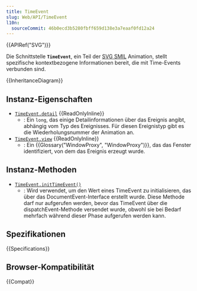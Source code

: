 ```yaml
---
title: TimeEvent
slug: Web/API/TimeEvent
l10n:
  sourceCommit: 46b0ecd3b5280fbff659d138e3a7eaaf0fd12a24
---
```


{{APIRef("SVG")}}

Die Schnittstelle **`TimeEvent`**, ein Teil der [SVG SMIL](/de/docs/Web/SVG/Guides/SVG_animation_with_SMIL) Animation, stellt spezifische kontextbezogene Informationen bereit, die mit Time-Events verbunden sind.

{{InheritanceDiagram}}

## Instanz-Eigenschaften

- [`TimeEvent.detail`](/de/docs/Web/API/TimeEvent/detail) {{ReadOnlyInline}}
  - : Ein `long`, das einige Detailinformationen über das Ereignis angibt, abhängig vom Typ des Ereignisses. Für diesen Ereignistyp gibt es die Wiederholungsnummer der Animation an.
- [`TimeEvent.view`](/de/docs/Web/API/TimeEvent/view) {{ReadOnlyInline}}
  - : Ein {{Glossary("WindowProxy", "WindowProxy")}}, das das Fenster identifiziert, von dem das Ereignis erzeugt wurde.

## Instanz-Methoden

- [`TimeEvent.initTimeEvent()`](/de/docs/Web/API/TimeEvent/initTimeEvent)
  - : Wird verwendet, um den Wert eines TimeEvent zu initialisieren, das über das DocumentEvent-Interface erstellt wurde. Diese Methode darf nur aufgerufen werden, bevor das TimeEvent über die dispatchEvent-Methode versendet wurde, obwohl sie bei Bedarf mehrfach während dieser Phase aufgerufen werden kann.

## Spezifikationen

{{Specifications}}

## Browser-Kompatibilität

{{Compat}}
